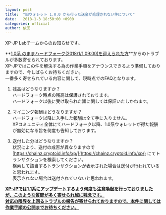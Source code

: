 ```yaml
---
layout: post
title:  "旧ウォレット 1.0.0 から行った送金が処理されない件について"
date:   2018-1-3 18:50:00 +0900
categories: official
author: 依田
---  
```

XP-JP Labチームからのお知らせです。  

**<u>1.0系 のままハードフォーク(2018/1/1 09:00)を迎えられた方</u>**からのトラブルが多数寄せられております。  
XP-JPではこの件を解決する為の作業手順をアナウンスできるよう準備しておりますので、今しばらくお待ちください。  
一番多く寄せられている内容に関して、現時点でのFAQとなります。  

1. 残高はどうなりますか？  
ハードフォーク時点の残高は保護されております。  
ハードフォーク以後に受け取られた額に関しては保証いたしかねます。  

2. マイニング報酬はどうなりますか？  
ハードフォーク以降に入手した報酬は全て手に入りません。  
XPコミュニティ全体にてハードフォーク以降、1.0系ウォレットが得た報酬が無効になる旨を何度も告知しております。  

3. 送付した分はどうなりますか？  
状況により、送付の成否が異なりますので [https://chainz.cryptoid.info/xp/](https://chainz.cryptoid.info/xp/) にてトランザクションを検索してください。  
検索して該当するトランザクションが表示された場合は送付が行われていると思われます。  
表示されない場合は送付されていないと思われます。  

**<u>XP-JPでは1.1系にアップデートするよう何度も注意喚起を行っておりましたが、このような質問が多く寄せられ誠に残念です。</u>**  
**<u>対応の限界を上回るトラブルの報告が寄せられておりますので、本件に関しては作業手順の公開までお待ちください。</u>**  